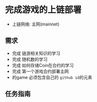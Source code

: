 #  完成游戏的上链部署
- 上链网络: 主网(mainnet)

## 需求
- 完成 链游相关知识的学习
- 完成 随机数的学习
- 完成 如何存储Coin在合约的学习
- 完成 第一个游戏合约部署主网
- 的game 必须包含自己的 `github id`的元素

## 任务指南